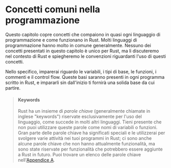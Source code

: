 # Concetti comuni nella programmazione

Questo capitolo copre concetti che compaiono in quasi ogni linguaggio di
programmazione e come funzionano in Rust. Molti linguaggi di programmazione
hanno molto in comune generalmente. Nessuno dei concetti presentati in
questo capitolo è unico per Rust, ma li discuteremo nel contesto di Rust
e spiegheremo le convenzioni riguardanti l'uso di questi concetti.

Nello specifico, imparerai riguardo le variabili, i tipi di base, le
funzioni, i commenti e il control flow. Queste basi saranno presenti in
ogni programma scritto in Rust, e impararli sin dall'inizio ti fornirà
una solida base da cui partire.

> #### Keywords
>
> Rust ha un insieme di *parole chiave* (generalmente chiamate in inglese
> "keywords") riservate esclusivamente per l'uso del linguaggio, come succede
> in molti altri linguaggi. Tieni presente che non puoi utilizzare queste
> parole come nomi di variabili o funzioni. Gran parte delle parole chiave
> ha significati speciali e le utilizzerai per svolgere varie attività
> nei tuoi programmi in Rust; ci sono anche alcune parole chiave che non
> hanno attualmente funzionalità, ma sono state riservate per funzionalità
> che potrebbero essere aggiunte a Rust in futuro. Puoi trovare un elenco
> delle parole chiave nell'[Appendice A][appendix_a].

[appendix_a]: appendix-01-keywords.md
